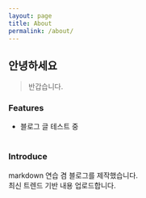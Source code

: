 ```yaml
---
layout: page
title: About
permalink: /about/
---
```


## 안녕하세요
> 반갑습니다.


### Features
- 블로그 글 테스트 중
<br/><br/>

### Introduce
markdown 연습 겸 블로그를 제작했습니다.  
최신 트렌드 기반 내용 업로드합니다.
<br/><br/>
